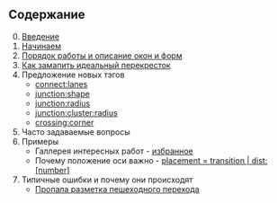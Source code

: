 ## Содержание

0. [Введение](./intro.md)
1. [Начинаем](./getting-started.md)
2. [Порядок работы и описание окон и форм](./workflow.and.forms.md)
3. [Как замапить идеальный перекресток ](./perfect.junction.md)
4. Предложение новых тэгов
    - [connect:lanes](./way.tags.connect:lanes.md)
    - [junction:shape](./node.tags.junction:shape.md)
    - [junction:radius](./node.tags.junction:radius.md)
    - [junction:cluster:radius](./node.tags.junction:cluster:radius.md)
    - [crossing:corner](./node.tags.crossing:corner.md) 
5. Часто задаваемые вопросы
6. Примеры
    - Галлерея интересных работ - [избранное](./examples/examples.md) 
    - Почему положение оси важно - [placement = transition | dist:[number]](./examples/placement.md)
7. Типичные ошибки и почему они происходят
    - [Пропала разметка пешеходного перехода](./examples/crossing-error.md)
